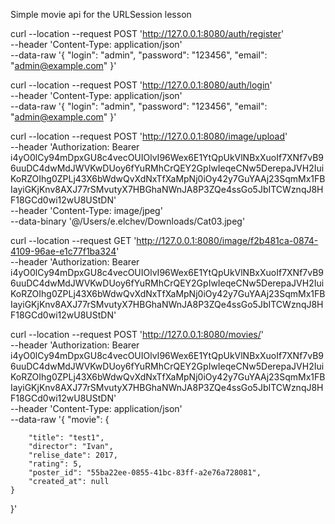 Simple movie api for the URLSession lesson

curl --location --request POST 'http://127.0.0.1:8080/auth/register' \
--header 'Content-Type: application/json' \
--data-raw '{
    "login": "admin",
    "password": "123456",
    "email": "admin@example.com"
}'

curl --location --request POST 'http://127.0.0.1:8080/auth/login' \
--header 'Content-Type: application/json' \
--data-raw '{
    "login": "admin",
    "password": "123456",
    "email": "admin@example.com"
}'

curl --location --request POST 'http://127.0.0.1:8080/image/upload' \
--header 'Authorization: Bearer i4yO0lCy94mDpxGU8c4vecOUIOlvI96Wex6E1YtQpUkVlNBxXuoIf7XNf7vB96uuDC4dwMdJWVKwDUoy6fYuRMhCrQEY2GpIwIeqeCNw5DerepaJVH2IuiKoRZOIhg0ZPLj43X6bWdwQvXdNxTfXaMpNj0iOy42y7GuYAAj23SqmMx1FBIayiGKjKnv8AXJ77rSMvutyX7HBGhaNWnJA8P3ZQe4ssGo5JbITCWznqJ8HF18GCd0wi12wU8UStDN' \
--header 'Content-Type: image/jpeg' \
--data-binary '@/Users/e.elchev/Downloads/Cat03.jpeg'

curl --location --request GET 'http://127.0.0.1:8080/image/f2b481ca-0874-4109-96ae-e1c77f1ba324' \
--header 'Authorization: Bearer i4yO0lCy94mDpxGU8c4vecOUIOlvI96Wex6E1YtQpUkVlNBxXuoIf7XNf7vB96uuDC4dwMdJWVKwDUoy6fYuRMhCrQEY2GpIwIeqeCNw5DerepaJVH2IuiKoRZOIhg0ZPLj43X6bWdwQvXdNxTfXaMpNj0iOy42y7GuYAAj23SqmMx1FBIayiGKjKnv8AXJ77rSMvutyX7HBGhaNWnJA8P3ZQe4ssGo5JbITCWznqJ8HF18GCd0wi12wU8UStDN'

curl --location --request POST 'http://127.0.0.1:8080/movies/' \
--header 'Authorization: Bearer i4yO0lCy94mDpxGU8c4vecOUIOlvI96Wex6E1YtQpUkVlNBxXuoIf7XNf7vB96uuDC4dwMdJWVKwDUoy6fYuRMhCrQEY2GpIwIeqeCNw5DerepaJVH2IuiKoRZOIhg0ZPLj43X6bWdwQvXdNxTfXaMpNj0iOy42y7GuYAAj23SqmMx1FBIayiGKjKnv8AXJ77rSMvutyX7HBGhaNWnJA8P3ZQe4ssGo5JbITCWznqJ8HF18GCd0wi12wU8UStDN' \
--header 'Content-Type: application/json' \
--data-raw '{
    "movie": {
        
        "title": "test1",
        "director": "Ivan",
        "relise_date": 2017,
        "rating": 5,
        "poster_id": "55ba22ee-0855-41bc-83ff-a2e76a728081",
        "created_at": null
    }
}'